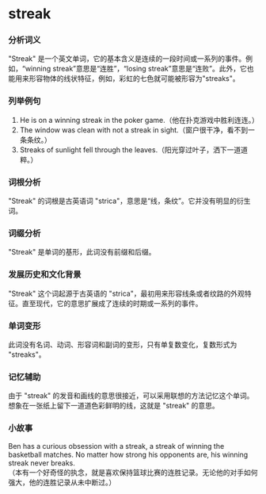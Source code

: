 # streak

### 分析词义

  

"Streak" 是一个英文单词，它的基本含义是连续的一段时间或一系列的事件。例如，“winning streak”意思是“连胜”，“losing streak”意思是“连败”。此外，它也能用来形容物体的线状特征，例如，彩虹的七色就可能被形容为"streaks"。

  

### 列举例句

  

1.  He is on a winning streak in the poker game.（他在扑克游戏中胜利连连。）
2.  The window was clean with not a streak in sight.（窗户很干净，看不到一条条纹。）
3.  Streaks of sunlight fell through the leaves.（阳光穿过叶子，洒下一道道粹。）

  

### 词根分析

  

"Streak" 的词根是古英语词 "strica"，意思是“线，条纹”。它并没有明显的衍生词。

  

### 词缀分析

  

"Streak" 是单词的基形，此词没有前缀和后缀。

  

### 发展历史和文化背景

  

"Streak" 这个词起源于古英语的 "strica"，最初用来形容线条或者纹路的外观特征。直至现代，它的意思扩展成了连续的时期或一系列的事件。

  

### 单词变形

  

此词没有名词、动词、形容词和副词的变形，只有单复数变化，复数形式为 "streaks"。

  

### 记忆辅助

  

由于 "streak" 的发音和画线的意思很接近，可以采用联想的方法记忆这个单词。想象在一张纸上留下一道道色彩鲜明的线，这就是 "streak" 的意思。

  

### 小故事

  

Ben has a curious obsession with a streak, a streak of winning the basketball matches. No matter how strong his opponents are, his winning streak never breaks.  
（本有一个好奇怪的执念，就是喜欢保持篮球比赛的连胜记录。无论他的对手如何强大，他的连胜记录从未中断过。）
